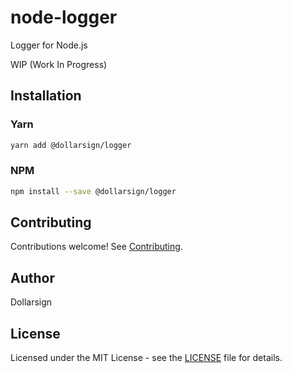 # node-logger

Logger for Node.js

WIP (Work In Progress)

## Installation

### Yarn

```bash
yarn add @dollarsign/logger
```

### NPM

```bash
npm install --save @dollarsign/logger
```

## Contributing

Contributions welcome! See [Contributing](CONTRIBUTING.md).

## Author

Dollarsign

## License

Licensed under the MIT License - see the [LICENSE](LICENSE) file for details.
